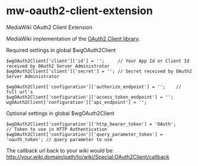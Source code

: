 mw-oauth2-client-extension
==========================

MediaWiki OAuth2 Client Extension

MediaWiki implementation of the [OAuth2 Client library](https://github.com/vznet/oauth_2.0_client_php).

Required settings in global $wgOAuth2Client

    $wgOAuth2Client['client']['id'] = '';     // Your App Id or Client Id received by OAuth2 Server Administrator
    $wgOAuth2Client['client']['secret'] = ''; // Secret received by OAuth2 Server Administrator
    
    $wgOAuth2Client['configuration']['authorize_endpoint'] = '';    // full url's
    $wgOAuth2Client['configuration']['access_token_endpoint'] = '';
    wgOAuth2Client['configuration']['api_endpoint'] = '';

Optional settings in global $wgOAuth2Client

    $wgOAuth2Client['configuration']['http_bearer_token'] = 'OAuth';           // Token to use in HTTP Authentication
    $wgOAuth2Client['configuration']['query_parameter_token'] = 'oauth_token'; // query parameter to use

The callback url back to your wiki would be:
http://your.wiki.domain/path/to/wiki/Special:OAuth2Client/callback
